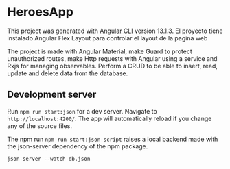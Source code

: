# HeroesApp

This project was generated with [Angular CLI](https://github.com/angular/angular-cli) version 13.1.3.
El proyecto tiene instalado Angular Flex Layout para controlar el layout de la pagina web

The project is made with Angular Material, make Guard to protect unauthorized routes, make Http requests with Angular using a service and Rxjs for managing observables.
Perform a CRUD to be able to insert, read, update and delete data from the database.

## Development server

Run `npm run start:json` for a dev server. Navigate to `http://localhost:4200/`. The app will automatically reload if you change any of the source files.

The npm run `npm run start:json script` raises a local backend made with the json-server dependency of the npm package.

``json-server --watch db.json``

